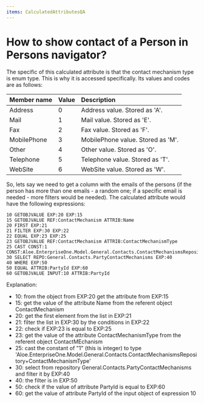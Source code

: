 ```yaml
---
items: CalculatedAttributesQA
---
```


# How to show contact of a Person in Persons navigator?

The specific of this calculated attribute is that the contact mechanism type is enum type. This is why it is accessed specifically. Its values and codes are as follows:

| Member name | Value | Description                       |
| :---------- | :---- | :-------------------------------- |
| Address     | 0     | Address value. Stored as 'A'.     |
| Mail        | 1     | Mail value. Stored as 'E'.        |
| Fax         | 2     | Fax value. Stored as 'F'.         |
| MobilePhone | 3     | MobilePhone value. Stored as 'M'. |
| Other       | 4     | Other value. Stored as 'O'.       |
| Telephone   | 5     | Telephone value. Stored as 'T'.   |
| WebSite     | 6     | WebSite value. Stored as 'W'.     |

So, lets say we need to get a column with the emails of the persons (if the person has more than one emails - a random one; if a specific email is needed - more filters would be needed). The calculated attribute would have the following expressions:

```
10 GETOBJVALUE EXP:20 EXP:15
15 GETOBJVALUE REF:ContactMechanism ATTRIB:Name
20 FIRST EXP:21 
21 FILTER EXP:30 EXP:22
22 EQUAL EXP:23 EXP:25
23 GETOBJVALUE REF:ContactMechanism ATTRIB:ContactMechanismType
25 CAST CONST:1 CONST:Aloe.EnterpriseOne.Model.General.Contacts.ContactMechanismsRepository+ContactMechanismType
30 SELECT REPO:General.Contacts.PartyContactMechanisms EXP:40
40 WHERE EXP:50 
50 EQUAL ATTRIB:PartyId EXP:60
60 GETOBJVALUE INPUT:10 ATTRIB:PartyId
```



Explanation:

- 10: from the object from EXP:20 get the attribute from EXP:15
- 15: get the value of the attribute Name from the referent object ContactMechanism
- 20: get the first element from the list in EXP:21
- 21: filter the list in EXP:30 by the conditions in EXP:22
- 22: check if EXP:23 is equal to EXP:25
- 23: get the value of the attribute ContactMechanismType from the referent object ContactMEchanism
- 25: cast the constant of "1" (this is integer) to type 'Aloe.EnterpriseOne.Model.General.Contacts.ContactMechanismsRepository+ContactMechanismType'
- 30: select from repository General.Contacts.PartyContactMechanisms and filter it by EXP:40
- 40: the filter is in EXP:50
- 50: check if the value of attribute PartyId is equal to EXP:60
- 60: get the value of attribute PartyId of the input object of expression 10

